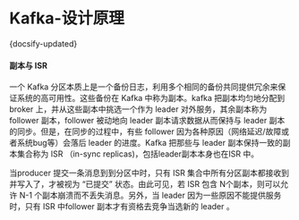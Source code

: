 # Kafka-设计原理
{docsify-updated}


#### 副本与 ISR 
一个 Kafka 分区本质上是一个备份日志，利用多个相同的备份共同提供冗余来保证系统的高可用性。这些备份在 Kafka 中称为副本。kafka 把副本均匀地分配到 broker 上，并从这些副本中挑选一个作为 leader 对外服务，其余副本称为 follower 副本，follower 被动地向 leader 副本请求数据从而保持与 leader 副本的同步。但是，在同步的过程中，有些 follower 因为各种原因（网络延迟/故障或者系统bug等）会落后 leader 的进度。Kafka 把那些与 leader 副本保持一致的副本集合称为 ISR （in-sync replicas)，包括leader副本本身也在ISR 中。

当producer 提交一条消息到到分区中时，只有 ISR 集合中所有分区副本都接收到并写入了，才被视为 “已提交” 状态。由此可见，若 ISR 包含 N个副本，则可以允许 N-1 个副本崩溃而不丢失消息。另外，当 leader 因为一些原因不能提供服务时，只有 ISR 中follower 副本才有资格去竞争当选新的 leader 。